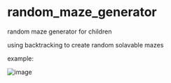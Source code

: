 # random_maze_generator
random maze generator for children

using backtracking to create random solavable mazes

example:

![image](https://user-images.githubusercontent.com/61634898/135487672-a82fbf3d-421b-4175-925d-00750d075449.png)


